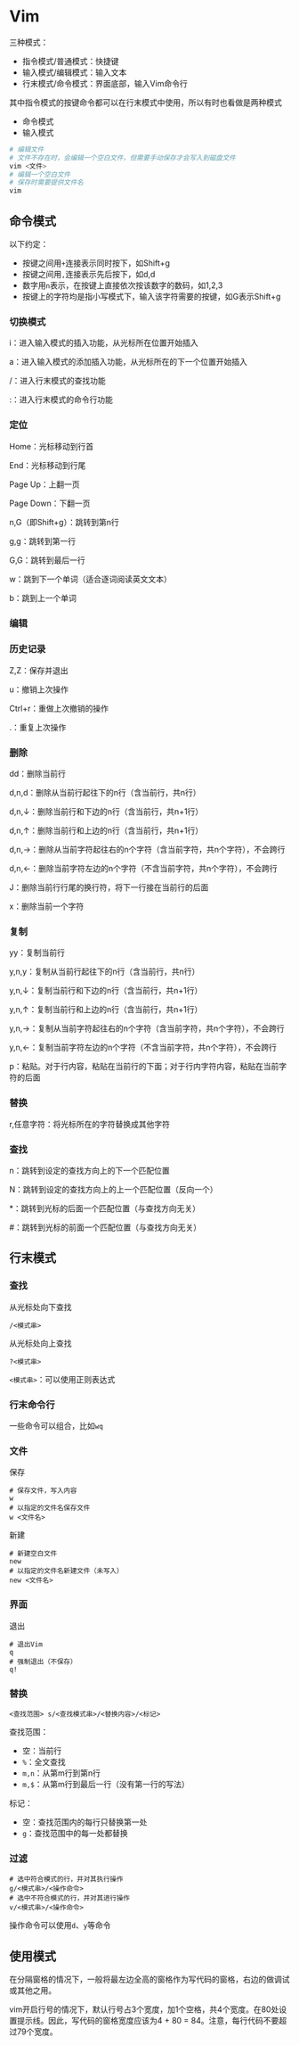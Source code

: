 # Vim

三种模式：

- 指令模式/普通模式：快捷键
- 输入模式/编辑模式：输入文本
- 行末模式/命令模式：界面底部，输入Vim命令行

其中指令模式的按键命令都可以在行末模式中使用，所以有时也看做是两种模式

- 命令模式
- 输入模式

```bash
# 编辑文件
# 文件不存在时，会编辑一个空白文件，但需要手动保存才会写入到磁盘文件
vim <文件>
# 编辑一个空白文件
# 保存时需要提供文件名
vim
```

## **命令模式**

以下约定：

- 按键之间用`+`连接表示同时按下，如Shift+g
- 按键之间用`,`连接表示先后按下，如d,d
- 数字用`n`表示，在按键上直接依次按该数字的数码，如1,2,3
- 按键上的字符均是指小写模式下，输入该字符需要的按键，如G表示Shift+g

### **切换模式**

i：进入输入模式的插入功能，从光标所在位置开始插入

a：进入输入模式的添加插入功能，从光标所在的下一个位置开始插入

/：进入行末模式的查找功能

:：进入行末模式的命令行功能

### **定位**

Home：光标移动到行首

End：光标移动到行尾

Page Up：上翻一页

Page Down：下翻一页

n,G（即Shift+g）：跳转到第n行

g,g：跳转到第一行

G,G：跳转到最后一行

w：跳到下一个单词（适合逐词阅读英文文本）

b：跳到上一个单词

### **编辑**

### **历史记录**

Z,Z：保存并退出

u：撤销上次操作

Ctrl+r：重做上次撤销的操作

.：重复上次操作

### **删除**

dd：删除当前行

d,n,d：删除从当前行起往下的n行（含当前行，共n行）

d,n,↓：删除当前行和下边的n行（含当前行，共n+1行）

d,n,↑：删除当前行和上边的n行（含当前行，共n+1行）

d,n,→：删除从当前字符起往右的n个字符（含当前字符，共n个字符），不会跨行

d,n,←：删除当前字符左边的n个字符（不含当前字符，共n个字符），不会跨行

J：删除当前行行尾的换行符，将下一行接在当前行的后面

x：删除当前一个字符

### **复制**

yy：复制当前行

y,n,y：复制从当前行起往下的n行（含当前行，共n行）

y,n,↓：复制当前行和下边的n行（含当前行，共n+1行）

y,n,↑：复制当前行和上边的n行（含当前行，共n+1行）

y,n,→：复制从当前字符起往右的n个字符（含当前字符，共n个字符），不会跨行

y,n,←：复制当前字符左边的n个字符（不含当前字符，共n个字符），不会跨行

p：粘贴。对于行内容，粘贴在当前行的下面；对于行内字符内容，粘贴在当前字符的后面

### **替换**

r,任意字符：将光标所在的字符替换成其他字符

### **查找**

n：跳转到设定的查找方向上的下一个匹配位置

N：跳转到设定的查找方向上的上一个匹配位置（反向一个）

*：跳转到光标的后面一个匹配位置（与查找方向无关）

\#：跳转到光标的前面一个匹配位置（与查找方向无关）

## **行末模式**

### **查找**

从光标处向下查找

```
/<模式串>
```

从光标处向上查找

```
?<模式串>
```

`<模式串>`：可以使用正则表达式

### **行末命令行**

一些命令可以组合，比如`wq`

### **文件**

保存

```
# 保存文件，写入内容
w
# 以指定的文件名保存文件
w <文件名>
```

新建

```
# 新建空白文件
new
# 以指定的文件名新建文件（未写入）
new <文件名>
```

### **界面**

退出

```
# 退出Vim
q
# 强制退出（不保存）
q!
```

### **替换**

```
<查找范围> s/<查找模式串>/<替换内容>/<标记>
```

查找范围：

- 空：当前行
- `%`：全文查找
- `m,n`：从第m行到第n行
- `m,$`：从第m行到最后一行（没有第一行的写法）

标记：

- 空：查找范围内的每行只替换第一处
- `g`：查找范围中的每一处都替换

### **过滤**

```
# 选中符合模式的行，并对其执行操作
g/<模式串>/<操作命令>
# 选中不符合模式的行，并对其进行操作
v/<模式串>/<操作命令>
```

操作命令可以使用`d`、`y`等命令

## **使用模式**

在分隔窗格的情况下，一般将最左边全高的窗格作为写代码的窗格，右边的做调试或其他之用。

vim开启行号的情况下，默认行号占3个宽度，加1个空格，共4个宽度。在80处设置提示线。因此，写代码的窗格宽度应该为4 + 80 = 84。注意，每行代码不要超过79个宽度。
